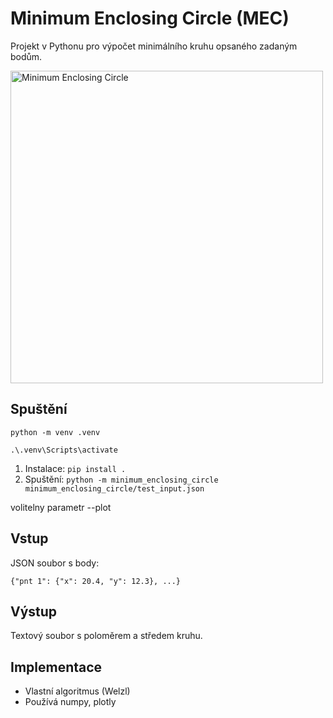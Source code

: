 # Minimum Enclosing Circle (MEC)

Projekt v Pythonu pro výpočet minimálního kruhu opsaného zadaným bodům.

<a href="https://www.youtube.com/watch?v=1UKnY7uTvOI" target="_blank">
  <img src="https://github.com/user-attachments/assets/83f5c01c-4030-4c8a-ab0e-48c14f00c891" alt="Minimum Enclosing Circle" width="500"/>
</a>

## Spuštění

`python -m venv .venv`

`.\.venv\Scripts\activate`

1. Instalace: `pip install .`
2. Spuštění: `python -m minimum_enclosing_circle minimum_enclosing_circle/test_input.json`

volitelny parametr
--plot

## Vstup
JSON soubor s body:
```
{"pnt 1": {"x": 20.4, "y": 12.3}, ...}
```

## Výstup
Textový soubor s poloměrem a středem kruhu.

## Implementace
- Vlastní algoritmus (Welzl)
- Používá numpy, plotly
